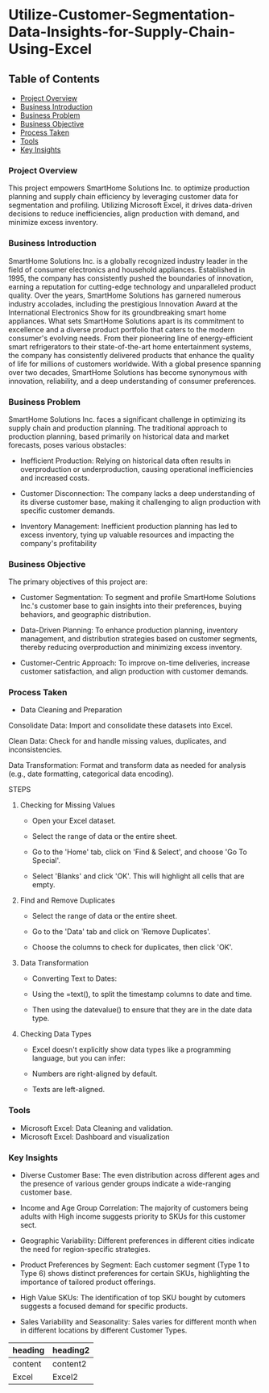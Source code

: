 # Utilize-Customer-Segmentation-Data-Insights-for-Supply-Chain-Using-Excel
## Table of Contents
- [Project Overview](#project-overview)
- [Business Introduction](#business-introduction)
- [Business Problem](#business-problem)
- [Business Objective](#business-objective)
- [Process Taken](#process-taken)
- [Tools](#tools)
- [Key Insights](#key-insights)

 ### Project Overview
 This project empowers SmartHome Solutions Inc. to optimize production planning and supply chain efficiency by leveraging customer data for segmentation and profiling. Utilizing Microsoft Excel, it drives data-driven decisions to reduce inefficiencies, align production with demand, and minimize excess inventory.
### Business Introduction
SmartHome Solutions Inc. is a globally recognized industry leader in the field of consumer electronics and household appliances. Established in 1995, the company has consistently pushed the boundaries of innovation, earning a reputation for cutting-edge technology and unparalleled product quality. Over the years, SmartHome Solutions has garnered numerous industry accolades, including the prestigious Innovation Award at the International Electronics Show for its groundbreaking smart home appliances.
What sets SmartHome Solutions apart is its commitment to excellence and a diverse product portfolio that caters to the modern consumer's evolving needs. From their pioneering line of energy-efficient smart refrigerators to their state-of-the-art home entertainment systems, the company has consistently delivered products that enhance the quality of life for millions of customers worldwide. With a global presence spanning over two decades, SmartHome Solutions has become synonymous with innovation, reliability, and a deep understanding of consumer preferences.
### Business Problem
SmartHome Solutions Inc. faces a significant challenge in optimizing its supply chain and production planning. The traditional approach to production planning, based primarily on historical data and market forecasts, poses various obstacles:

- Inefficient Production: Relying on historical data often results in overproduction or underproduction, causing operational inefficiencies and increased costs.

- Customer Disconnection: The company lacks a deep understanding of its diverse customer base, making it challenging to align production with specific customer demands.

- Inventory Management: Inefficient production planning has led to excess inventory, tying up valuable resources and impacting the company's profitability

### Business Objective
The primary objectives of this project are:

- Customer Segmentation: To segment and profile SmartHome Solutions Inc.'s customer base to gain insights into their preferences, buying behaviors, and geographic distribution.

- Data-Driven Planning: To enhance production planning, inventory management, and distribution strategies based on customer segments, thereby reducing overproduction and minimizing excess inventory.

- Customer-Centric Approach: To improve on-time deliveries, increase customer satisfaction, and align production with customer demands.

 ### Process Taken

- Data Cleaning and Preparation

Consolidate Data: Import and consolidate these datasets into Excel.

Clean Data: Check for and handle missing values, duplicates, and inconsistencies.

Data Transformation: Format and transform data as needed for analysis (e.g., date formatting, categorical data encoding).

STEPS

1. Checking for Missing Values

   - Open your Excel dataset.

   - Select the range of data or the entire sheet.

   - Go to the 'Home' tab, click on 'Find & Select', and choose 'Go To Special'.

   - Select 'Blanks' and click 'OK'. This will highlight all cells that are empty.

2. Find and Remove Duplicates

   - Select the range of data or the entire sheet.

   - Go to the 'Data' tab and click on 'Remove Duplicates'.

   - Choose the columns to check for duplicates, then click 'OK'.

3. Data Transformation

   - Converting Text to Dates:

   - Using the =text(), to split the timestamp columns to date and time.

   - Then using the datevalue() to ensure that they are in the date data type.

4. Checking Data Types

   - Excel doesn't explicitly show data types like a programming language, but you can infer:

   - Numbers are right-aligned by default.

   - Texts are left-aligned.

### Tools

- Microsoft Excel: Data Cleaning and validation.
- Microsoft Excel: Dashboard and visualization

 ###  Key Insights
- Diverse Customer Base: The even distribution across different ages and the presence of various gender groups indicate a wide-ranging customer base.

- Income and Age Group Correlation: The majority of customers being adults with High income suggests priority to SKUs for this customer sect.

- Geographic Variability: Different preferences in different cities indicate the need for region-specific strategies.

- Product Preferences by Segment: Each customer segment (Type 1 to Type 6) shows distinct preferences for certain SKUs, highlighting the importance of tailored product offerings.

- High Value SKUs: The identification of top SKU bought by cutomers suggests a focused demand for specific products.

- Sales Variability and Seasonality: Sales varies for different month when in different locations by different Customer Types.


| heading | heading2 |
| --------|----------|
| content | content2 |
| Excel   | Excel2   |  




